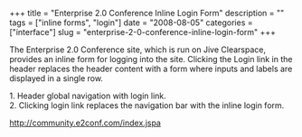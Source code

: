 +++
title = "Enterprise 2.0 Conference Inline Login Form"
description = ""
tags = ["inline forms", "login"]
date = "2008-08-05"
categories = ["interface"]
slug = "enterprise-2-0-conference-inline-login-form"
+++


<p>The Enterprise 2.0 Conference site, which is run on Jive Clearspace, provides an inline form for logging into the site. Clicking the Login link in the header replaces the header content with a form where inputs and labels are displayed in a single row.</p>
<div id="screens-full" class="clear"><div class="caption">1. Header global navigation with login link.</div><div class="fullimg clear"><a href="//konigi.com/media/interface/e20-login-1.png" class="group" rel="group" title="1. Header global navigation with login link."><img src="//konigi.com/media/interface/e20-login-1.png" alt="" class="img-responsive"></a></div></div><div id="screens-full" class="clear"><div class="caption">2. Clicking login link replaces the navigation bar with the inline login form.</div><div class="fullimg clear"><a href="//konigi.com/media/interface/e20-login-2.png" class="group" rel="group" title="2. Clicking login link replaces the navigation bar with the inline login form."><img src="//konigi.com/media/interface/e20-login-2.png" alt="" class="img-responsive"></a></div></div>        
<p><a href="http://community.e2conf.com/index.jspa">http://community.e2conf.com/index.jspa</a></p>

